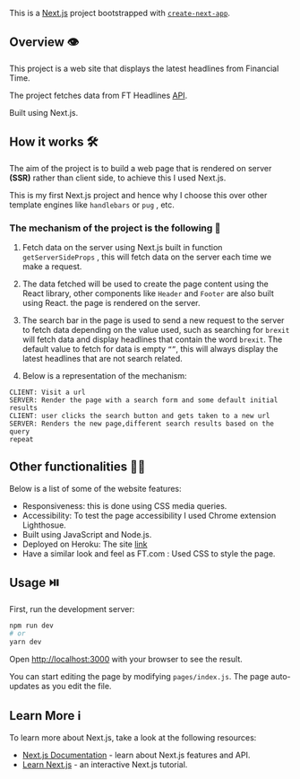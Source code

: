 This is a [Next.js](https://nextjs.org/) project bootstrapped with [`create-next-app`](https://github.com/vercel/next.js/tree/canary/packages/create-next-app).

## Overview 👁️

This project is a web site that displays the latest headlines from Financial Time.

The project fetches data from FT Headlines [API](https://developer.ft.com/portal/).

Built using Next.js.

## How it works 🛠️

The aim of the project is to build a web page that is rendered on server **(SSR)** rather than client side, to achieve this I used Next.js.

This is my first Next.js project and hence why I choose this over other template engines like `handlebars` or `pug` , etc.

### The mechanism of the project is the following 🤖

1. Fetch data on the server using Next.js built in function `getServerSideProps` , this will fetch data on the server each time we make a request.

2. The data fetched will be used to create the page content using the React library, other components like `Header` and `Footer` are also built using React. the page is rendered on the server.

3. The search bar in the page is used to send a new request to the server to fetch data depending on the value used, such as searching for `brexit` will fetch data and display headlines that contain the word `brexit`. The default value to fetch for data is empty `“”`, this will always display the latest headlines that are not search related.
4. Below is a representation of the mechanism:

```
CLIENT: Visit a url
SERVER: Render the page with a search form and some default initial results
CLIENT: user clicks the search button and gets taken to a new url
SERVER: Renders the new page,different search results based on the query
repeat
```

## Other functionalities 👨‍🍳

Below is a list of some of the website features:

- Responsiveness: this is done using CSS media queries.
- Accessibility: To test the page accessibility I used Chrome extension Lighthosue.
- Built using JavaScript and Node.js. 
- Deployed on Heroku: The site [link](https://ft-tech-project.herokuapp.com/) 
- Have a similar look and feel as FT.com : Used CSS to style the page.

## Usage ⏯️

First, run the development server:

```bash
npm run dev
# or
yarn dev
```

Open [http://localhost:3000](http://localhost:3000) with your browser to see the result.

You can start editing the page by modifying `pages/index.js`. The page auto-updates as you edit the file.

## Learn More ℹ️

To learn more about Next.js, take a look at the following resources:

- [Next.js Documentation](https://nextjs.org/docs) - learn about Next.js features and API.
- [Learn Next.js](https://nextjs.org/learn) - an interactive Next.js tutorial.
